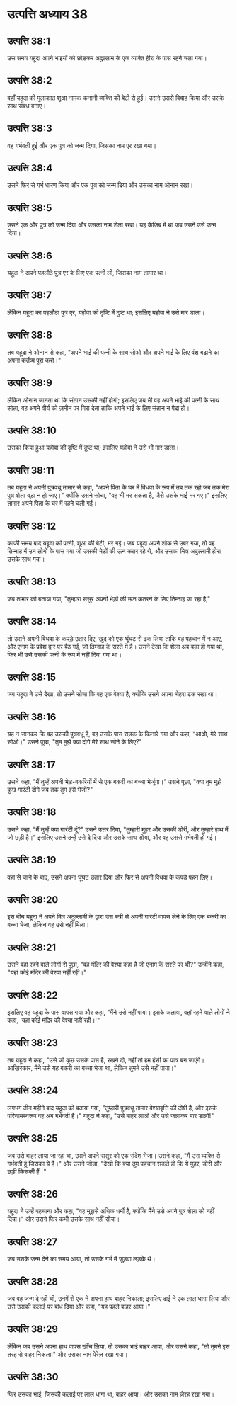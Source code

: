 # उत्पत्ति अध्याय 38

## उत्पत्ति 38:1
उस समय यहूदा अपने भाइयों को छोड़कर अदुल्लाम के एक व्यक्ति हीरा के पास रहने चला गया।

## उत्पत्ति 38:2
वहाँ यहूदा की मुलाकात शूआ नामक कनानी व्यक्ति की बेटी से हुई। उसने उससे विवाह किया और उसके साथ संबंध बनाए।

## उत्पत्ति 38:3
वह गर्भवती हुई और एक पुत्र को जन्म दिया, जिसका नाम एर रखा गया।

## उत्पत्ति 38:4
उसने फिर से गर्भ धारण किया और एक पुत्र को जन्म दिया और उसका नाम ओनान रखा।

## उत्पत्ति 38:5
उसने एक और पुत्र को जन्म दिया और उसका नाम शेला रखा। यह केज़िब में था जब उसने उसे जन्म दिया।

## उत्पत्ति 38:6
यहूदा ने अपने पहलौठे पुत्र एर के लिए एक पत्नी ली, जिसका नाम तामार था।

## उत्पत्ति 38:7
लेकिन यहूदा का पहलौठा पुत्र एर, यहोवा की दृष्टि में दुष्ट था; इसलिए यहोवा ने उसे मार डाला।

## उत्पत्ति 38:8
तब यहूदा ने ओनान से कहा, "अपने भाई की पत्नी के साथ सोओ और अपने भाई के लिए वंश बढ़ाने का अपना कर्तव्य पूरा करो।"

## उत्पत्ति 38:9
लेकिन ओनान जानता था कि संतान उसकी नहीं होगी; इसलिए जब भी वह अपने भाई की पत्नी के साथ सोता, वह अपने वीर्य को ज़मीन पर गिरा देता ताकि अपने भाई के लिए संतान न पैदा हो।

## उत्पत्ति 38:10
उसका किया हुआ यहोवा की दृष्टि में दुष्ट था; इसलिए यहोवा ने उसे भी मार डाला।

## उत्पत्ति 38:11
तब यहूदा ने अपनी पुत्रवधू तामार से कहा, "अपने पिता के घर में विधवा के रूप में तब तक रहो जब तक मेरा पुत्र शेला बड़ा न हो जाए।" क्योंकि उसने सोचा, "वह भी मर सकता है, जैसे उसके भाई मर गए।" इसलिए तामार अपने पिता के घर में रहने चली गई।

## उत्पत्ति 38:12
काफी समय बाद यहूदा की पत्नी, शूआ की बेटी, मर गई। जब यहूदा अपने शोक से उबर गया, तो वह तिम्नाह में उन लोगों के पास गया जो उसकी भेड़ों की ऊन कतर रहे थे, और उसका मित्र अदुल्लामी हीरा उसके साथ गया।

## उत्पत्ति 38:13
जब तामार को बताया गया, "तुम्हारा ससुर अपनी भेड़ों की ऊन कतरने के लिए तिम्नाह जा रहा है,"

## उत्पत्ति 38:14
तो उसने अपनी विधवा के कपड़े उतार दिए, खुद को एक घूंघट से ढक लिया ताकि वह पहचान में न आए, और एनाम के प्रवेश द्वार पर बैठ गई, जो तिम्नाह के रास्ते में है। उसने देखा कि शेला अब बड़ा हो गया था, फिर भी उसे उसकी पत्नी के रूप में नहीं दिया गया था।

## उत्पत्ति 38:15
जब यहूदा ने उसे देखा, तो उसने सोचा कि वह एक वेश्या है, क्योंकि उसने अपना चेहरा ढक रखा था।

## उत्पत्ति 38:16
यह न जानकर कि वह उसकी पुत्रवधू है, वह उसके पास सड़क के किनारे गया और कहा, "आओ, मेरे साथ सोओ।" उसने पूछा, "तुम मुझे क्या दोगे मेरे साथ सोने के लिए?"

## उत्पत्ति 38:17
उसने कहा, "मैं तुम्हें अपनी भेड़-बकरियों में से एक बकरी का बच्चा भेजूंगा।" उसने पूछा, "क्या तुम मुझे कुछ गारंटी दोगे जब तक तुम इसे भेजो?"

## उत्पत्ति 38:18
उसने कहा, "मैं तुम्हें क्या गारंटी दूं?" उसने उत्तर दिया, "तुम्हारी मुहर और उसकी डोरी, और तुम्हारे हाथ में जो छड़ी है।" इसलिए उसने उन्हें उसे दे दिया और उसके साथ सोया, और वह उससे गर्भवती हो गई।

## उत्पत्ति 38:19
वहां से जाने के बाद, उसने अपना घूंघट उतार दिया और फिर से अपनी विधवा के कपड़े पहन लिए।

## उत्पत्ति 38:20
इस बीच यहूदा ने अपने मित्र अदुल्लामी के द्वारा उस स्त्री से अपनी गारंटी वापस लेने के लिए एक बकरी का बच्चा भेजा, लेकिन वह उसे नहीं मिला।

## उत्पत्ति 38:21
उसने वहां रहने वाले लोगों से पूछा, "वह मंदिर की वेश्या कहां है जो एनाम के रास्ते पर थी?" उन्होंने कहा, "यहां कोई मंदिर की वेश्या नहीं रही।"

## उत्पत्ति 38:22
इसलिए वह यहूदा के पास वापस गया और कहा, "मैंने उसे नहीं पाया। इसके अलावा, वहां रहने वाले लोगों ने कहा, 'यहां कोई मंदिर की वेश्या नहीं रही।'"

## उत्पत्ति 38:23
तब यहूदा ने कहा, "उसे जो कुछ उसके पास है, रखने दो, नहीं तो हम हंसी का पात्र बन जाएंगे। आखिरकार, मैंने उसे यह बकरी का बच्चा भेजा था, लेकिन तुमने उसे नहीं पाया।"

## उत्पत्ति 38:24
लगभग तीन महीने बाद यहूदा को बताया गया, "तुम्हारी पुत्रवधू तामार वेश्यावृत्ति की दोषी है, और इसके परिणामस्वरूप वह अब गर्भवती है।" यहूदा ने कहा, "उसे बाहर लाओ और उसे जलाकर मार डालो!"

## उत्पत्ति 38:25
जब उसे बाहर लाया जा रहा था, उसने अपने ससुर को एक संदेश भेजा। उसने कहा, "मैं उस व्यक्ति से गर्भवती हूं जिसका ये हैं।" और उसने जोड़ा, "देखो कि क्या तुम पहचान सकते हो कि ये मुहर, डोरी और छड़ी किसकी हैं।"

## उत्पत्ति 38:26
यहूदा ने उन्हें पहचाना और कहा, "वह मुझसे अधिक धर्मी है, क्योंकि मैंने उसे अपने पुत्र शेला को नहीं दिया।" और उसने फिर कभी उसके साथ नहीं सोया।

## उत्पत्ति 38:27
जब उसके जन्म देने का समय आया, तो उसके गर्भ में जुड़वा लड़के थे।

## उत्पत्ति 38:28
जब वह जन्म दे रही थी, उनमें से एक ने अपना हाथ बाहर निकाला; इसलिए दाई ने एक लाल धागा लिया और उसे उसकी कलाई पर बांध दिया और कहा, "यह पहले बाहर आया।"

## उत्पत्ति 38:29
लेकिन जब उसने अपना हाथ वापस खींच लिया, तो उसका भाई बाहर आया, और उसने कहा, "तो तुमने इस तरह से बाहर निकला!" और उसका नाम पेरेज़ रखा गया।

## उत्पत्ति 38:30
फिर उसका भाई, जिसकी कलाई पर लाल धागा था, बाहर आया। और उसका नाम ज़ेरह रखा गया।
